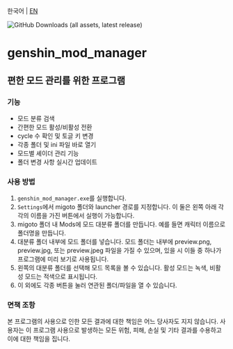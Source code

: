 한국어 | [EN](.readme/README_EN.md)

![GitHub Downloads (all assets, latest release)](https://img.shields.io/github/downloads/traveling-lumine/genshin_mod_manager/latest/total)

# genshin_mod_manager

## 편한 모드 관리를 위한 프로그램

### 기능

* 모드 분류 검색
* 간편한 모드 활성/비활성 전환
* cycle 수 확인 및 토글 키 변경
* 각종 폴더 및 ini 파일 바로 열기
* 모드별 셰이더 관리 기능
* 폴더 변경 사항 실시간 업데이트

### 사용 방법

1. `genshin_mod_manager.exe`를 실행합니다.
2. `Settings`에서 migoto 폴더와 launcher 경로를 지정합니다. 이 둘은 왼쪽 아래 각각의 이름을 가진 버튼에서 실행이 가능합니다.
3. migoto 폴더 내 Mods에 모드 대분류 폴더를 만듭니다. 예를 들면 캐릭터 이름으로 폴더명을 만듭니다.
4. 대분류 폴더 내부에 모드 폴더를 넣습니다. 모드 폴더는 내부에 preview.png, preview.jpg, 또는 preview.jpeg 파일을 가질 수 있으며, 있을 시 이들
   중 하나가 프로그램에 미리 보기로 사용됩니다.
5. 왼쪽의 대분류 폴더를 선택해 모드 목록을 볼 수 있습니다. 활성 모드는 녹색, 비활성 모드는 적색으로 표시됩니다.
6. 이 외에도 각종 버튼을 눌러 연관된 폴더/파일을 열 수 있습니다.

### 면책 조항

본 프로그램의 사용으로 인한 모든 결과에 대한 책임은 어느 당사자도 지지 않습니다. 사용자는 이 프로그램 사용으로 발생하는 모든 위험, 피해, 손실 및 기타 결과를 수용하고 이에
대한 책임을 집니다.
